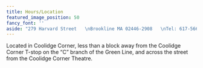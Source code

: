 ```yaml
---
title: Hours/Location
featured_image_position: 50
fancy_font: ''
aside: "279 Harvard Street   \nBrookline MA 02446-2908   \nTel: 617-566-6660   \nFax: 617-734-9125  \n\nOpen 7 days a week  \nMonday - Thursday 8:30am - 10pm   \nFriday 8:30am - 11pm   \nSaturday 9am - 11pm  \nSunday 9am - 9pm"
---
```

Located in Coolidge Corner, less than a block away from the Coolidge Corner T-stop on the “C” branch of the Green Line, and across the street from the Coolidge Corner Theatre.